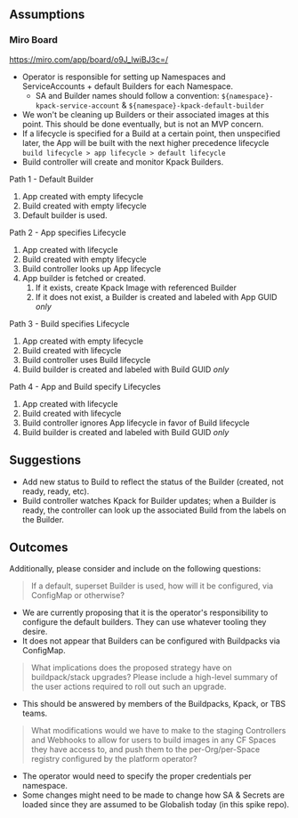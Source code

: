 ## Assumptions
### Miro Board
https://miro.com/app/board/o9J_lwiBJ3c=/

* Operator is responsible for setting up Namespaces and ServiceAccounts + default Builders for each Namespace.
    * SA and Builder names should follow a convention: `${namespace}-kpack-service-account` & `${namespace}-kpack-default-builder`
* We won't be cleaning up Builders or their associated images at this point. This should be done eventually, but is not an MVP concern.
* If a lifecycle is specified for a Build at a certain point, then unspecified later, the App will be built with the next higher precedence lifecycle `build lifecycle > app lifecycle > default lifecycle`
* Build controller will create and monitor Kpack Builders.


Path 1 - Default Builder
1. App created with empty lifecycle
1. Build created with empty lifecycle
1. Default builder is used.

Path 2 - App specifies Lifecycle
1. App created with lifecycle
1. Build created with empty lifecycle
1. Build controller looks up App lifecycle
1. App builder is fetched or created.
    1. If it exists, create Kpack Image with referenced Builder
    1. If it does not exist, a Builder is created and labeled with App GUID *only*

Path 3 - Build specifies Lifecycle
1. App created with empty lifecycle
1. Build created with lifecycle
1. Build controller uses Build lifecycle
1. Build builder is created and labeled with Build GUID *only*

Path 4 - App and Build specify Lifecycles
1. App created with lifecycle
1. Build created with lifecycle
1. Build controller ignores App lifecycle in favor of Build lifecycle
1. Build builder is created and labeled with Build GUID *only*


## Suggestions
* Add new status to Build to reflect the status of the Builder (created, not ready, ready, etc).
* Build controller watches Kpack for Builder updates; when a Builder is ready, the controller can look up the associated Build from the labels on the Builder.


## Outcomes
 Additionally, please consider and include on the following questions:

> If a default, superset Builder is used, how will it be configured, via ConfigMap or otherwise?

* We are currently proposing that it is the operator's responsibility to configure the default builders. They can use whatever tooling they desire.
* It does not appear that Builders can be configured with Buildpacks via ConfigMap.

> What implications does the proposed strategy have on buildpack/stack upgrades? Please include a high-level summary of the user actions required to roll out such an upgrade.

* This should be answered by members of the Buildpacks, Kpack, or TBS teams.

> What modifications would we have to make to the staging Controllers and Webhooks to allow for users to build images in any CF Spaces they have access to, and push them to the per-Org/per-Space registry configured by the platform operator?

* The operator would need to specify the proper credentials per namespace.
* Some changes might need to be made to change how SA & Secrets are loaded since they are assumed to be Globalish today (in this spike repo).